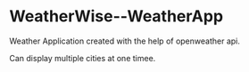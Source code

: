 # WeatherWise--WeatherApp

Weather Application created with the help of openweather api.



Can display multiple cities at one timee.
